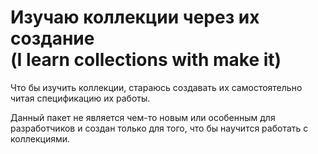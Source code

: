 # Изучаю коллекции через их создание<br />(I learn collections with make it)
Что бы изучить коллекции, стараюсь создавать их самостоятельно читая спецификацию их работы.

Данный пакет не является чем-то новым или особенным для разработчиков и создан только для того, что бы научится работать
с коллекциями.

